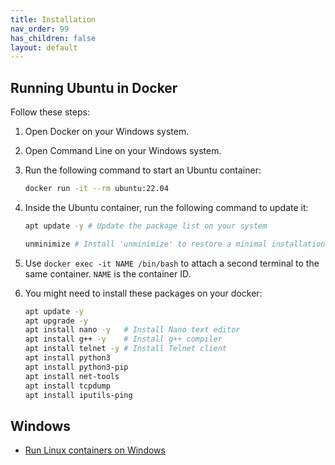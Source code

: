 ```yaml
---
title: Installation
nav_order: 99
has_children: false
layout: default
---
```


## Running Ubuntu in Docker

Follow these steps:

1. Open Docker on your Windows system.
2. Open Command Line on your Windows system.
3. Run the following command to start an Ubuntu container:

   ```bash
   docker run -it --rm ubuntu:22.04
   ```

4. Inside the Ubuntu container, run the following command to update it:

   ```bash
   apt update -y # Update the package list on your system

   unminimize # Install 'unminimize' to restore a minimal installation to a more complete state
   ```

5. Use `docker exec -it NAME /bin/bash` to attach a second terminal to the same container. `NAME` is the container ID.

6. You might need to install these packages on your docker:

   ```bash
   apt update -y
   apt upgrade -y
   apt install nano -y   # Install Nano text editor
   apt install g++ -y    # Install g++ compiler
   apt install telnet -y # Install Telnet client
   apt install python3
   apt install python3-pip
   apt install net-tools
   apt install tcpdump
   apt install iputils-ping
   ```

## Windows

- [Run Linux containers on Windows](https://ubuntu.com/tutorials/windows-ubuntu-hyperv-containers#1-overview)
